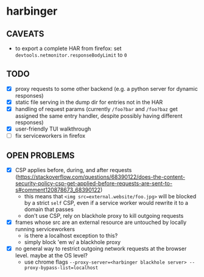 # harbinger

## CAVEATS
* to export a complete HAR from firefox: set `devtools.netmonitor.responseBodyLimit` to `0`

## TODO
* [x] proxy requests to some other backend (e.g. a python server for dynamic responses)
* [x] static file serving in the dump dir for entries not in the HAR
* [x] handling of request params (currently `/foo?bar` and `/foo?baz` get assigned the same entry handler, despite possibly having different responses)
* [x] user-friendly TUI walkthrough
* [ ] fix serviceworkers in firefox

## OPEN PROBLEMS
* [x] CSP applies before, during, and after requests (https://stackoverflow.com/questions/68390122/does-the-content-security-policy-csp-get-applied-before-requests-are-sent-to-s#comment120878673_68390122)
    * this means that `<img src=external.website/foo.jpg>` will be blocked by a strict `self` CSP, even if a service worker would rewrite it to a domain that passes
    * don't use CSP, rely on blackhole proxy to kill outgoing requests
* [x] frames whose src are an external resource are untouched by locally running serviceworkers
    * is there a localhost exception to this?
    * simply block 'em w/ a blackhole proxy
* [x] no general way to restrict outgoing network requests at the browser level. maybe at the OS level?
    * use chrome flags `--proxy-server=<harbinger blackhole server> --proxy-bypass-list=localhost`
